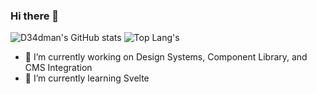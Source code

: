 ### Hi there 👻

![D34dman's GitHub stats](https://github-readme-stats.vercel.app/api?username=d34dman&show_icons=true&count_private=true)
![Top Lang's](https://github-readme-stats.vercel.app/api/top-langs/?username=d34dman&layout=compact)

- 🔭 I’m currently working on Design Systems, Component Library, and CMS Integration
- 🌱 I’m currently learning Svelte

<!--
**d34dman/d34dman** is a ✨ _special_ ✨ repository because its `README.md` (this file) appears on your GitHub profile.

Here are some ideas to get you started:

- 🔭 I’m currently working on ...
- 🌱 I’m currently learning ...
- 👯 I’m looking to collaborate on ...
- 🤔 I’m looking for help with ...
- 💬 Ask me about ...
- 📫 How to reach me: ...
- 😄 Pronouns: ...
- ⚡ Fun fact: ...
-->
